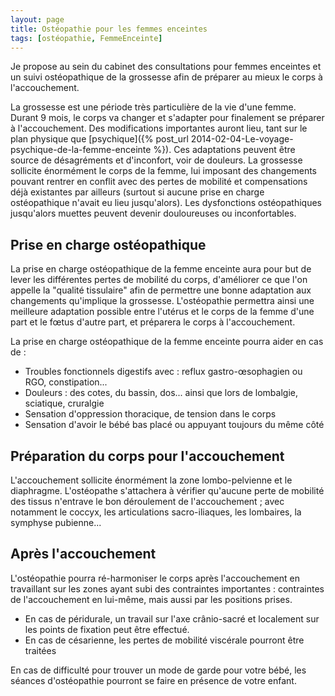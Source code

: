 ```yaml
---
layout: page
title: Ostéopathie pour les femmes enceintes
tags: [ostéopathie, FemmeEnceinte]
---
```


Je propose au sein du cabinet des consultations pour femmes enceintes et un suivi ostéopathique de la grossesse afin de préparer au mieux le corps à l'accouchement.

La grossesse est une période très particulière de la vie d'une femme. Durant 9 mois, le corps va changer et s'adapter pour finalement se préparer à l'accouchement.
Des modifications importantes auront lieu, tant sur le plan physique que [psychique]({% post_url 2014-02-04-Le-voyage-psychique-de-la-femme-enceinte %}).
Ces adaptations peuvent être source de désagréments et d'inconfort, voir de douleurs.
La grossesse sollicite énormément le corps de la femme, lui imposant des changements pouvant rentrer en conflit avec des
pertes de mobilité et compensations déjà existantes par ailleurs (surtout si aucune prise en charge ostéopathique n'avait eu lieu jusqu'alors).
Les dysfonctions ostéopathiques jusqu'alors muettes peuvent devenir douloureuses ou inconfortables.

## Prise en charge ostéopathique

La prise en charge ostéopathique de la femme enceinte aura pour but de lever les différentes pertes de mobilité du corps,
d'améliorer ce que l'on appelle la "qualité tissulaire" afin de permettre une bonne adaptation aux changements qu'implique la grossesse.
L'ostéopathie permettra ainsi une meilleure adaptation possible entre l'utérus et le corps de la femme d'une part et le fœtus d'autre part, et préparera le corps à l'accouchement.

La prise en charge ostéopathique de la femme enceinte pourra aider en cas de :

- Troubles fonctionnels digestifs avec : reflux gastro-œsophagien ou RGO, constipation...
- Douleurs : des cotes, du bassin, dos... ainsi que lors de lombalgie, sciatique, cruralgie
- Sensation d'oppression thoracique, de tension dans le corps
- Sensation d'avoir le bébé bas placé ou appuyant toujours du même côté

## Préparation du corps pour l'accouchement

L'accouchement sollicite énormément la zone lombo-pelvienne et le diaphragme.
L'ostéopathe s'attachera à vérifier qu'aucune perte de mobilité des tissus n'entrave le bon déroulement de l'accouchement ;
avec notamment le coccyx, les articulations sacro-iliaques, les lombaires, la symphyse pubienne...

## Après l'accouchement

L'ostéopathie pourra ré-harmoniser le corps après l'accouchement en travaillant sur les zones ayant subi des contraintes importantes :
contraintes de l'accouchement en lui-même, mais aussi par les positions prises.

- En cas de péridurale, un travail sur l'axe crânio-sacré et localement sur les points de fixation peut être effectué.
- En cas de césarienne, les pertes de mobilité viscérale pourront être traitées

En cas de difficulté pour trouver un mode de garde pour votre bébé, les séances d'ostéopathie pourront se faire en présence de votre enfant.
